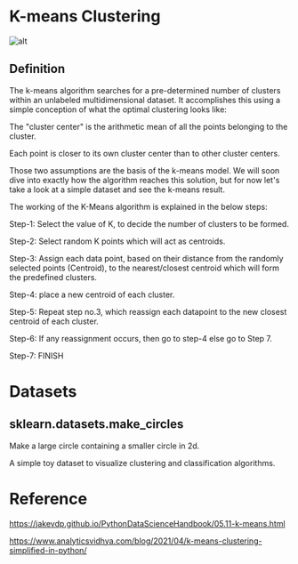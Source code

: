 # K-means Clustering

![alt](https://i.ytimg.com/vi/_aWzGGNrcic/hqdefault.jpg)

## Definition

The k-means algorithm searches for a pre-determined number of clusters within an unlabeled multidimensional dataset. It accomplishes this using a simple conception of what the optimal clustering looks like:

The "cluster center" is the arithmetic mean of all the points belonging to the cluster.

Each point is closer to its own cluster center than to other cluster centers.

Those two assumptions are the basis of the k-means model. We will soon dive into exactly how the algorithm reaches this solution, but for now let's take a look at a simple dataset and see the k-means result.

The working of the K-Means algorithm is explained in the below steps:

Step-1: Select the value of K, to decide the number of clusters to be formed.

Step-2: Select random K points which will act as centroids.

Step-3: Assign each data point, based on their distance from the randomly selected points (Centroid), to the nearest/closest centroid which will form the predefined clusters.

Step-4: place a new centroid of each cluster.

Step-5: Repeat step no.3, which reassign each datapoint to the new closest centroid of each cluster.

Step-6: If any reassignment occurs, then go to step-4 else go to Step 7.

Step-7: FINISH


# Datasets

## sklearn.datasets.make_circles

Make a large circle containing a smaller circle in 2d.

A simple toy dataset to visualize clustering and classification algorithms.

# Reference

https://jakevdp.github.io/PythonDataScienceHandbook/05.11-k-means.html

https://www.analyticsvidhya.com/blog/2021/04/k-means-clustering-simplified-in-python/
